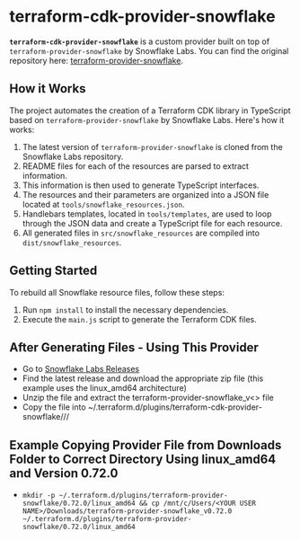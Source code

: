# terraform-cdk-provider-snowflake

**`terraform-cdk-provider-snowflake`** is a custom provider built on top of `terraform-provider-snowflake` by Snowflake Labs. You can find the original repository here: [terraform-provider-snowflake](https://github.com/Snowflake-Labs/terraform-provider-snowflake).

## How it Works
The project automates the creation of a Terraform CDK library in TypeScript based on `terraform-provider-snowflake` by Snowflake Labs. Here's how it works:

1. The latest version of `terraform-provider-snowflake` is cloned from the Snowflake Labs repository.
2. README files for each of the resources are parsed to extract information.
3. This information is then used to generate TypeScript interfaces.
4. The resources and their parameters are organized into a JSON file located at `tools/snowflake_resources.json`.
5. Handlebars templates, located in `tools/templates`, are used to loop through the JSON data and create a TypeScript file for each resource.
6. All generated files in `src/snowflake_resources` are compiled into `dist/snowflake_resources`.

## Getting Started
To rebuild all Snowflake resource files, follow these steps:

1. Run `npm install` to install the necessary dependencies.
2. Execute the `main.js` script to generate the Terraform CDK files.

## After Generating Files - Using This Provider

- Go to [Snowflake Labs Releases](https://github.com/Snowflake-Labs/terraform-provider-snowflake/releases)
- Find the latest release and download the appropriate zip file (this example uses the linux_amd64 architecture)
- Unzip the file and extract the terraform-provider-snowflake_v<<VERSION>> file
- Copy the file into ~/.terraform.d/plugins/terraform-cdk-provider-snowflake/<VERSION>/<ARCHITECTURE>/

## Example Copying Provider File from Downloads Folder to Correct Directory Using linux_amd64 and Version 0.72.0 
 - `mkdir -p ~/.terraform.d/plugins/terraform-provider-snowflake/0.72.0/linux_amd64 && cp /mnt/c/Users/<YOUR USER NAME>/Downloads/terraform-provider-snowflake_v0.72.0 ~/.terraform.d/plugins/terraform-provider-snowflake/0.72.0/linux_amd64`